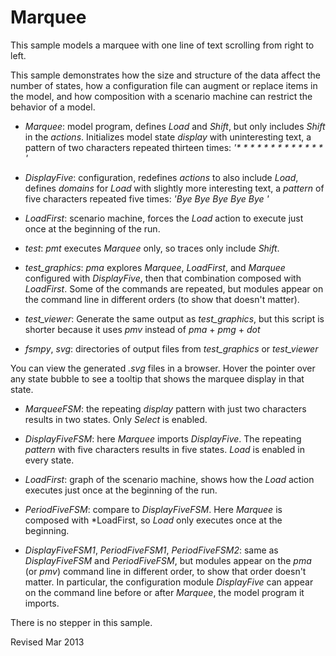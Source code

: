 Marquee 
=======

This sample models a marquee with one line of text scrolling from
right to left.

This sample demonstrates how the size and structure of the data affect
the number of states, how a configuration file can augment or replace
items in the model, and how composition with a scenario machine can
restrict the behavior of a model.

- *Marquee*: model program, defines *Load* and *Shift*, but only
   includes *Shift* in the *actions*.  Initializes model state
   *display* with uninteresting text, a pattern of two characters
   repeated thirteen times: _'* * * * * * * * * * * * * '_

- *DisplayFive*: configuration, redefines *actions* to also include *Load*,
  defines *domains* for *Load* with slightly more interesting text,
  a *pattern* of five characters repeated five times: *'Bye  Bye  Bye  Bye  Bye  '*

- *LoadFirst*: scenario machine, forces the *Load* action to execute
  just once at the beginning of the run.

- *test*: *pmt* executes *Marquee* only, so traces only include *Shift*.

- *test_graphics*: *pma* explores *Marquee*, *LoadFirst*, and *Marquee*
   configured with *DisplayFive*, then that combination composed
   with *LoadFirst*.  Some of the commands are repeated, but modules
   appear on the command line in different orders (to show that
   doesn't matter).

- *test_viewer*: Generate the same output as *test_graphics*, but this
  script is shorter because it uses *pmv* instead of *pma* + *pmg* +
  *dot*

- *fsmpy*, *svg*: directories of output files from *test_graphics* or
   *test_viewer*

You can view the generated *.svg* files in a browser.  Hover the 
pointer over any state bubble to see a tooltip that shows the marquee
display in that state.

- *MarqueeFSM*: the repeating *display* pattern with just two
  characters results in two states.  Only *Select* is enabled.

- *DisplayFiveFSM*: here *Marquee* imports *DisplayFive*.  The
  repeating *pattern* with five characters results in five states.
  *Load* is enabled in every state.

- *LoadFirst*: graph of the scenario machine, shows how the *Load* action 
  executes just once at the beginning of the run.

- *PeriodFiveFSM*: compare to *DisplayFiveFSM*.  Here *Marquee* is
   composed with *LoadFirst, so *Load* only executes once at the
   beginning.

- *DisplayFiveFSM1*, *PeriodFiveFSM1*, *PeriodFiveFSM2*: same as
   *DisplayFiveFSM* and *PeriodFiveFSM*, but modules appear on the *pma*
   (or *pmv*) command line in different order, to show that order
   doesn't matter.  In particular, the configuration module
   *DisplayFive* can appear on the command line before or after
   *Marquee*, the model program it imports.

There is no stepper in this sample.

Revised Mar 2013

